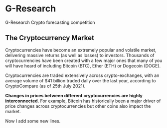 # G-Research
G-Research Crypto forecasting competition

## The Cryptocurrency Market

Cryptocurrencies have become an extremely popular and volatile market, delivering massive returns (as well as losses) to investors. Thousands of cryptocurrencies have been created with a few major ones that many of you will have heard of including Bitcoin (BTC), Ether (ETH) or Dogecoin (DOGE).

Cryptocurrencies are traded extensively across crypto-exchanges, with an average volume of $41 billion traded daily over the last year, according to CryptoCompare (as of 25th July 2021). 

**Changes in prices between different cryptocurrencies are highly interconnected**. For example, Bitcoin has historically been a major driver of price changes across cryptocurrencies but other coins also impact the market.  


Now I add some new lines.
